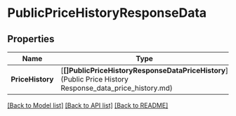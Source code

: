 # PublicPriceHistoryResponseData

## Properties
Name | Type | Description | Notes
------------ | ------------- | ------------- | -------------
**PriceHistory** | [**[]PublicPriceHistoryResponseDataPriceHistory**](Public Price History Response_data_price_history.md) |  | [default to null]

[[Back to Model list]](../README.md#documentation-for-models) [[Back to API list]](../README.md#documentation-for-api-endpoints) [[Back to README]](../README.md)


